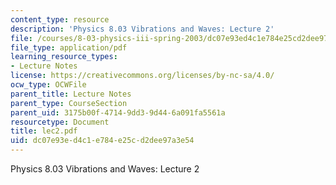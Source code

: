 ```yaml
---
content_type: resource
description: 'Physics 8.03 Vibrations and Waves: Lecture 2'
file: /courses/8-03-physics-iii-spring-2003/dc07e93ed4c1e784e25cd2dee97a3e54_lec2.pdf
file_type: application/pdf
learning_resource_types:
- Lecture Notes
license: https://creativecommons.org/licenses/by-nc-sa/4.0/
ocw_type: OCWFile
parent_title: Lecture Notes
parent_type: CourseSection
parent_uid: 3175b00f-4714-9dd3-9d44-6a091fa5561a
resourcetype: Document
title: lec2.pdf
uid: dc07e93e-d4c1-e784-e25c-d2dee97a3e54
---
```

Physics 8.03 Vibrations and Waves: Lecture 2